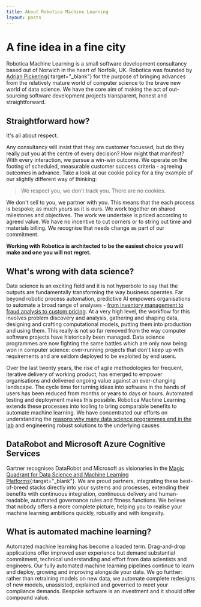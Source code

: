 ```yaml
---
title: About Robotica Machine Learning
layout: posts
---
```


# A fine idea in a fine city
Robotica Machine Learning is a small software development consultancy based out of Norwich in the heart of Norfolk, UK.  Robotica was founded by [Adrian Pickering](https://www.linkedin.com/in/adrianpickering/){:target="_blank"} for the purpose of bringing advances from the relatively mature world of computer science to the brave new world of data science.  We have the core aim of making the act of out-sourcing software development projects transparent, honest and straightforward.


## Straightforward how?
It's all about respect.

Any consultancy will insist that they are customer focussed, but do they really put you at the centre of every decision?  How might that manifest?  With every interaction, we pursue a win-win outcome. We operate on the footing of scheduled, measurable customer success criteria - agreeing outcomes in advance.  Take a look at our cookie policy for a tiny example of our slightly different way of thinking:
>We respect you, we don’t track you. There are no cookies.


We don't sell to you, we partner with you. This means that the each process is bespoke; as much yours as it is ours. We work together on shared milestones and objectives.  The work we undertake is priced according to agreed value.  We have no incentive to cut corners or to string out time and materials billing.  We recognise that needs change as part of our commitment.

**Working with Robotica is architected to be the easiest choice you will make and one you will not regret.**


## What's wrong with data science?
Data science is an exciting field and it is not hyperbole to say that the outputs are fundamentally transforming the way business operates. Far beyond robotic process automation, predictive AI empowers organisations to automate a broad range of analyses - [from inventory management to fraud analysis to custom pricing](/posts/opportunities).  At a very high level, the workflow for this involves problem discovery and analysis, gathering and shaping data, designing and crafting computational models, putting them into production and using them.  This really is not so far removed from the way computer software projects have historically been managed.  Data science programmes are now fighting the same battles which are only now being won in computer science: over-running projects that don't keep up with requirements and are seldom deployed to be exploited by end users.

Over the last twenty years, the rise of agile methodologies for frequent, iterative delivery of working product, has emerged to empower organisations and delivered ongoing value against an ever-changing landscape. The cycle time for turning ideas into software in the hands of users has been reduced from months or years to days or hours.  Automated testing and deployment makes this possible.  Robotica Machine Learning extends these processes into tooling to bring comparable benefits to automate machine learning.  We have concentrated our efforts on understanding the [reasons why many data science programmes end in the lab](/posts/reasons-why-many-data-science-programmes-end-in-the-lab) and engineering robust solutions to the underlying causes.


## DataRobot and Microsoft Azure Cognitive Services
Gartner recognises DataRobot and Microsoft as visionaries in the [Magic Quadrant for Data Science and Machine Learning Platforms](https://blog.datarobot.com/datarobot-included-for-the-first-time-as-a-visionary-in-the-2019-gartner-magic-quadrant-for-data-science-and-machine-learning-platforms){:target="_blank"}.  We are proud partners, integrating these best-of-breed stacks directly into your systems and processes, extending their benefits with continuous integration, continuous delivery and human-readable, automated governance rules and fitness functions.  We believe that nobody offers a more complete picture, helping you to realise your machine learning ambitions quickly, robustly and with longevity.


## What is automated machine learning?
Automated machine learning has become a loaded term. Drag-and-drop applications offer improved user experience but demand substantial commitment, technical understanding and effort from data scientists and engineers.  Our fully automated machine learning pipelines continue to learn and deploy, growing and improving alongside your data.  We go further: rather than retraining models on new data, we automate complete redesigns of new models, unassisted, explained and governed to meet your compliance demands.  Bespoke software is an investment and it should offer compound value.


